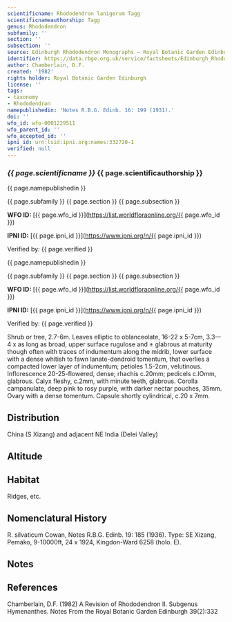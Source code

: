 ```yaml
---
scientificname: Rhododendron lanigerum Tagg
scientificnameauthorship: Tagg
genus: Rhododendron
subfamily: ''
section: ''
subsection: ''
source: Edinburgh Rhododendron Monographs – Royal Botanic Garden Edinburgh
identifier: https://data.rbge.org.uk/service/factsheets/Edinburgh_Rhododendron_Monographs.xhtml
author: Chamberlain, D.F.
created: '1982'
rights holder: Royal Botanic Garden Edinburgh
license: ''
tags:
- taxonomy
- Rhododendron
namepublishedin: 'Notes R.B.G. Edinb. 16: 199 (1931).'
doi: ''
wfo_id: wfo-0001229511
wfo_parent_id: ''
wfo_accepted_id: ''
ipni_id: urn:lsid:ipni.org:names:332720-1
verified: null
---
```

### _{{ page.scientificname }}_ {{ page.scientificauthorship }}
 {{ page.namepublishedin }}

{{ page.subfamily }} {{ page.section }} {{ page.subsection }}

**WFO ID:** [{{ page.wfo_id }}](https://list.worldfloraonline.org/{{ page.wfo_id }})

**IPNI ID:** [{{ page.ipni_id }}](https://www.ipni.org/n/{{ page.ipni_id }})

Verified by: {{ page.verified }}

 {{ page.namepublishedin }}

{{ page.subfamily }} {{ page.section }} {{ page.subsection }}

**WFO ID:** [{{ page.wfo_id }}](https://list.worldfloraonline.org/{{ page.wfo_id }})

**IPNI ID:** [{{ page.ipni_id }}](https://www.ipni.org/n/{{ page.ipni_id }})

Verified by: {{ page.verified }}



Shrub or tree, 2.7-6m. Leaves elliptic to oblanceolate, 16-22 x 5-7cm, 3.3—4 x as long as broad, upper surface rugulose and ± glabrous at maturity though often with traces of indumentum along the midrib, lower surface with a dense whitish to fawn lanate-dendroid tomentum, that overlies a compacted lower layer of indumentum; petioles 1.5-2cm, velutinous. Inflorescence 20-25-flowered, dense; rhachis c.20mm; pedicels c.lOmm, glabrous. Calyx fleshy, c.2mm, with minute teeth, glabrous. Corolla campanulate, deep pink to rosy purple, with darker nectar pouches, 35mm. Ovary with a dense tomentum. Capsule shortly cylindrical, c.20 x 7mm.

## Distribution
China (S Xizang) and adjacent NE India (Delei Valley)

## Altitude


## Habitat
Ridges, etc.

## Nomenclatural History
R. silvaticum Cowan, Notes R.B.G. Edinb. 19: 185 (1936). Type: SE Xizang, Pemako, 9-10000ft, 24 x 1924, Kingdon-Ward 6258 (holo. E).
                       
## Notes


## References

Chamberlain, D.F. (1982) A Revision of Rhododendron II. Subgenus Hymenanthes. Notes From the Royal Botanic Garden Edinburgh 39(2):332
